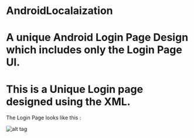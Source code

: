 # AndroidLocalaization

# A unique Android Login Page Design which includes only the Login Page UI. 
# This is a Unique Login page designed using the XML. 

The Login Page looks like this : 

![alt tag](/home/pramod/Desktop/Screenshot_2015-02-16-20-04-00.png)
